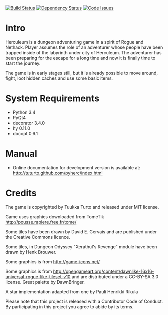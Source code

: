 [![Build Status](https://travis-ci.org/tuturto/pyherc.svg)](https://travis-ci.org/tuturto/pyherc)
[![Dependency Status](https://gemnasium.com/tuturto/pyherc.svg)](https://gemnasium.com/tuturto/pyherc)
[![Code Issues](http://www.quantifiedcode.com/api/v1/project/f453e229d15a45ec98f90d9767b59ef1/badge.svg)](http://www.quantifiedcode.com/app/project/f453e229d15a45ec98f90d9767b59ef1)

Intro
=====
Herculeum is a dungeon adventuring game in a spirit of Rogue and Nethack.
Player assumes the role of an adventurer whose people have been trapped inside
of the labyrinth under city of Herculeum. The adventurer has been preparing for
the escape for a long time and now it is finally time to start the journey.

The game is in early stages still, but it is already possible to move around,
fight, loot hidden caches and use some basic items.

System Requirements
===================
- Python 3.4
- PyQt4
- decorator 3.4.0
- hy 0.11.0
- docopt 0.6.1

Manual
======
- Online documentation for development version is available at:
  http://tuturto.github.com/pyherc/index.html

Credits
=======
The game is copyrighted by Tuukka Turto and released under MIT license.

Game uses graphics downloaded from TomeTik <http://pousse.rapiere.free.fr/tome/>

Some tiles have been drawn by David E. Gervais
and are published under the Creative Commons licence.

Some tiles, in Dungeon Odyssey "Xerathul's Revenge" module have been drawn
by Henk Brouwer.

Some graphics is from http://game-icons.net/

Some graphics is from http://opengameart.org/content/dawnlike-16x16-universal-rogue-like-tileset-v10
and are distributed under a CC-BY-SA 3.0 license. Great palette by DawnBringer.

A star implementation adapted from one by Pauli Henrikki Rikula

Please note that this project is released with a Contributor Code of Conduct. By participating in this project you agree to abide by its terms.
